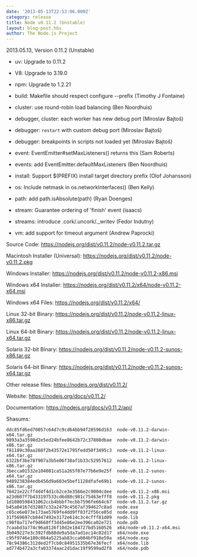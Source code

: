 ```yaml
---
date: '2013-05-13T22:53:06.000Z'
category: release
title: Node v0.11.2 (Unstable)
layout: blog-post.hbs
author: The Node.js Project
---
```


2013.05.13, Version 0.11.2 (Unstable)

- uv: Upgrade to 0.11.2

- V8: Upgrade to 3.19.0

- npm: Upgrade to 1.2.21

- build: Makefile should respect configure --prefix (Timothy J Fontaine)

- cluster: use round-robin load balancing (Ben Noordhuis)

- debugger, cluster: each worker has new debug port (Miroslav Bajtoš)

- debugger: `restart` with custom debug port (Miroslav Bajtoš)

- debugger: breakpoints in scripts not loaded yet (Miroslav Bajtoš)

- event: EventEmitter#setMaxListeners() returns this (Sam Roberts)

- events: add EventEmitter.defaultMaxListeners (Ben Noordhuis)

- install: Support $(PREFIX) install target directory prefix (Olof Johansson)

- os: Include netmask in os.networkInterfaces() (Ben Kelly)

- path: add path.isAbsolute(path) (Ryan Doenges)

- stream: Guarantee ordering of 'finish' event (isaacs)

- streams: introduce .cork/.uncork/.\_writev (Fedor Indutny)

- vm: add support for timeout argument (Andrew Paprocki)

Source Code: https://nodejs.org/dist/v0.11.2/node-v0.11.2.tar.gz

Macintosh Installer (Universal): https://nodejs.org/dist/v0.11.2/node-v0.11.2.pkg

Windows Installer: https://nodejs.org/dist/v0.11.2/node-v0.11.2-x86.msi

Windows x64 Installer: https://nodejs.org/dist/v0.11.2/x64/node-v0.11.2-x64.msi

Windows x64 Files: https://nodejs.org/dist/v0.11.2/x64/

Linux 32-bit Binary: https://nodejs.org/dist/v0.11.2/node-v0.11.2-linux-x86.tar.gz

Linux 64-bit Binary: https://nodejs.org/dist/v0.11.2/node-v0.11.2-linux-x64.tar.gz

Solaris 32-bit Binary: https://nodejs.org/dist/v0.11.2/node-v0.11.2-sunos-x86.tar.gz

Solaris 64-bit Binary: https://nodejs.org/dist/v0.11.2/node-v0.11.2-sunos-x64.tar.gz

Other release files: https://nodejs.org/dist/v0.11.2/

Website: https://nodejs.org/docs/v0.11.2/

Documentation: https://nodejs.org/docs/v0.11.2/api/

Shasums:

```
ddc85fd6ed70057c64d7c9cd64bb94f28596d163  node-v0.11.2-darwin-x64.tar.gz
9893a3a3598d2e5ed24bfee8642b72c37808dbae  node-v0.11.2-darwin-x86.tar.gz
f81189c30aa268f2b43572e1795fedd50f3495c3  node-v0.11.2-linux-x64.tar.gz
6322bf3be78f907a3b5e06f38af1b33c52957612  node-v0.11.2-linux-x86.tar.gz
3becca01532e104081ca51a265f07e77b6e9e25f  node-v0.11.2-sunos-x64.tar.gz
9489238384edb456d9a603e5bef1128dfafe69b1  node-v0.11.2-sunos-x86.tar.gz
76421e22cff4d4f4d1cb2ce3e3566e2c9004cdee  node-v0.11.2-x86.msi
a23d607f7b433197533cd6d88c981c75463efff8  node-v0.11.2.pkg
1d1080598431062ccb4bbbf7ecbb7596fe664c67  node-v0.11.2.tar.gz
b45a04167d32887c32a2479c4567af394627c8ad  node.exe
c65ce6e073e173ae5769fe4dd9ff83f2f56ce05d  node.exp
31f569697cb8447492e3172e614c3c4cfff81d09  node.lib
c98f8a717ef9d660ff3d45e86e2ee396ca02e721  node.pdb
7caabd3a774c96a8126f10d2e184727bd5160526  x64/node-v0.11.2-x64.msi
3b049227e3c392fdb88de9a5da7ad1ec14c82d17  x64/node.exe
c95f9746e180c064a5225ab83cca604bf918e59a  x64/node.exp
78c94386c312ded2f7cb0c84951535b67e36fecf  x64/node.lib
ad774b472a3cfa03374aac2d1dac19f9599ad2f8  x64/node.pdb
```
